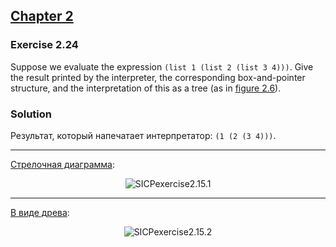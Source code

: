 ## [Chapter 2](../index.md#2-Building-Abstractions-with-Data)

### Exercise 2.24

Suppose we evaluate the expression `(list 1 (list 2 (list 3 4)))`. Give the result printed by the interpreter, the corresponding box-and-pointer structure, and the interpretation of this as a tree (as in [figure 2.6](https://mitpress.mit.edu/sites/default/files/sicp/full-text/book/book-Z-H-15.html#%_fig_2.6)). 

### Solution

Результат, который напечатает интерпретатор: `(1 (2 (3 4)))`.

---

[Стрелочная диаграмма](https://miro.com/app/embed/o9J_kxsm9XM=):

<p align="center">
  <img src="https://i.ibb.co/WPrxzzW/SICPexercise2-15-1.jpg" alt="SICPexercise2.15.1" title="SICPexercise2.15.1">
</p>

---

[В виде древа](https://miro.com/app/embed/o9J_kxtZzIs=):

<p align="center">
  <img src="https://i.ibb.co/YPDBgyt/SICPexercise2-15-2.jpg" alt="SICPexercise2.15.2" title="SICPexercise2.15.2">
</p>

